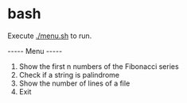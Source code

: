 # bash

Execute [./menu.sh](menu.sh) to run.

----- Menu -----
1. Show the first n numbers of the Fibonacci series
2. Check if a string is palindrome
3. Show the number of lines of a file
4. Exit
